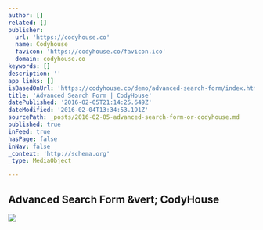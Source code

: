 ```yaml
---
author: []
related: []
publisher:
  url: 'https://codyhouse.co'
  name: Codyhouse
  favicon: 'https://codyhouse.co/favicon.ico'
  domain: codyhouse.co
keywords: []
description: ''
app_links: []
isBasedOnUrl: 'https://codyhouse.co/demo/advanced-search-form/index.html#0'
title: 'Advanced Search Form | CodyHouse'
datePublished: '2016-02-05T21:14:25.649Z'
dateModified: '2016-02-04T13:34:53.191Z'
sourcePath: _posts/2016-02-05-advanced-search-form-or-codyhouse.md
published: true
inFeed: true
hasPage: false
inNav: false
_context: 'http://schema.org'
_type: MediaObject

---
```

<article style=""><h1>Advanced Search Form &amp;vert; CodyHouse</h1><img src="https://codyhouse.co/demo/advanced-search-form/img/placeholder.png" /></article>
